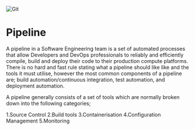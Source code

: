 ![Git](Screenshots/Capture1.PNG)
# Pipeline
A pipeline in a Software Engineering team is a set of automated processes that allow Developers and DevOps professionals to reliably and efficiently compile, build and deploy their code to their production compute platforms. There is no hard and fast rule stating what a pipeline should like like and the tools it must utilise, however the most common components of a pipeline are; build automation/continuous integration, test automation, and deployment automation.

A pipeline generally consists of a set of tools which are normally broken down into the following categories;

1.Source Control
2.Build tools
3.Containerisation
4.Configuration Management
5.Monitoring
